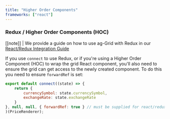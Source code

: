 ```yaml
---
title: "Higher Order Components"
frameworks: ["react"]
---
```

### Redux / Higher Order Components (HOC)

[[note]]
| We provide a guide on how to use ag-Grid with Redux in our <a href="../redux-integration-pt1/">React/Redux Integration Guide </a>

If you use `connect` to use Redux, or if you're using a Higher Order Component (HOC) to wrap the grid React component,
you'll also need to ensure the grid can get access to the newly created component. To do this you need to ensure `forwardRef`
is set:

```js
export default connect((state) => {
    return {
        currencySymbol: state.currencySymbol,
        exchangeRate: state.exchangeRate
    }
}, null, null, { forwardRef: true } // must be supplied for react/redux when using AgGridReact
)(PriceRenderer);
```
